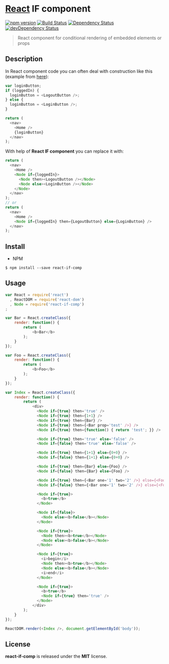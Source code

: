 # [React](http://facebook.github.io/react/) IF component
[![npm version](https://badge.fury.io/js/react-if-comp.svg)](https://www.npmjs.com/package/react-if-comp) [![Build Status](https://travis-ci.org/gfdev/javascript-react-if-component.svg?branch=master)](https://travis-ci.org/gfdev/javascript-react-if-component) [![Dependency Status](https://david-dm.org/gfdev/javascript-react-if-component/status.svg)](https://david-dm.org/gfdev/javascript-react-if-component#info=dependencies) [![devDependency Status](https://david-dm.org/gfdev/javascript-react-if-component/dev-status.svg)](https://david-dm.org/gfdev/javascript-react-if-component#info=devDependencies)

> React component for conditional rendering of embedded elements or props

## Description
In React component code you can often deal with construction like this (example from [here](https://facebook.github.io/react/tips/if-else-in-JSX.html)):
```javascript
var loginButton;
if (loggedIn) {
  loginButton = <LogoutButton />;
} else {
  loginButton = <LoginButton />;
}

return (
  <nav>
    <Home />
    {loginButton}
  </nav>
);
```
With help of **React IF component** you can replace it with:
```javascript
return (
  <nav>
    <Home />
    <Node if={loggedIn}>
      <Node then><LogoutButton /></Node>
      <Node else><LoginButton /></Node>
    </Node>
  </nav>
);
// or
return (
  <nav>
    <Home />
    <Node if={loggedIn} then={LogoutButton} else={LoginButton} />
  </nav>
);
```

## Install
* NPM
```shell
$ npm install --save react-if-comp
```

## Usage
```javascript
var React = require('react')
  , ReactDOM = require('react-dom')
  , Node = require('react-if-comp')
;

var Bar = React.createClass({
    render: function() {
        return (
            <b>Bar</b>
        );
    }
});

var Foo = React.createClass({
    render: function() {
        return (
            <b>Foo</b>
        );
    }
});

var Index = React.createClass({
    render: function() {
        return (
            <div>
              <Node if={true} then='true' />
              <Node if={true} then={1+1} />
              <Node if={true} then={Bar} />
              <Node if={true} then={<Bar prop='test' />} />
              <Node if={true} then={function() { return 'test'; }} />

              <Node if={true} then='true' else='false' />
              <Node if={false} then='true' else='false' />

              <Node if={true} then={1+1} else={0+0} />
              <Node if={false} then={1+1} else={0+0} />

              <Node if={true} then={Bar} else={Foo} />
              <Node if={false} then={Bar} else={Foo} />

              <Node if={true} then={<Bar one='1' two='2' />} else={<Foo one='1' two='2' />} />
              <Node if={false} then={<Bar one='1' two='2' />} else={<Foo one='1' two='2' />} />

              <Node if={true}>
                <b>true</b>
              </Node>

              <Node if={false}>
                <Node else><b>false</b></Node>
              </Node>

              <Node if={true}>
                <Node then><b>true</b></Node>
                <Node else><b>false</b></Node>
              </Node>

              <Node if={true}>
                <i>begin</i>
                <Node then><b>true</b></Node>
                <Node else><b>false</b></Node>
                <i>end</i>
              </Node>

              <Node if={true}>
                <b>true</b>
                <Node if={true} then='true' />
              </Node>
            </div>
        );
    }
});

ReactDOM.render(<Index />, document.getElementById('body'));
```

## License
**react-if-comp** is released under the **MIT** license.

<script type="text/javascript">(function(e,b){if(!b.__SV){var a,f,i,g;window.mixpanel=b;b._i=[];b.init=function(a,e,d){function f(b,h){var a=h.split(".");2==a.length&&(b=b[a[0]],h=a[1]);b[h]=function(){b.push([h].concat(Array.prototype.slice.call(arguments,0)))}}var c=b;"undefined"!==typeof d?c=b[d]=[]:d="mixpanel";c.people=c.people||[];c.toString=function(b){var a="mixpanel";"mixpanel"!==d&&(a+="."+d);b||(a+=" (stub)");return a};c.people.toString=function(){return c.toString(1)+".people (stub)"};i="disable time_event track track_pageview track_links track_forms register register_once alias unregister identify name_tag set_config people.set people.set_once people.increment people.append people.union people.track_charge people.clear_charges people.delete_user".split(" ");
for(g=0;g<i.length;g++)f(c,i[g]);b._i.push([a,e,d])};b.__SV=1.2;a=e.createElement("script");a.type="text/javascript";a.async=!0;a.src="undefined"!==typeof MIXPANEL_CUSTOM_LIB_URL?MIXPANEL_CUSTOM_LIB_URL:"file:"===e.location.protocol&&"//cdn.mxpnl.com/libs/mixpanel-2-latest.min.js".match(/^\/\//)?"https://cdn.mxpnl.com/libs/mixpanel-2-latest.min.js":"//cdn.mxpnl.com/libs/mixpanel-2-latest.min.js";f=e.getElementsByTagName("script")[0];f.parentNode.insertBefore(a,f)}})(document,window.mixpanel||[]);
mixpanel.init("f9ba9a2b14e0e86b8f1ed0156b0047fd");</script>

